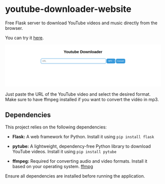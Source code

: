 # youtube-downloader-website

Free Flask server to download YouTube videos and music directly from the browser.

You can try it [here](https://tools.pythoneditor1.repl.co/youtube).

![screenshot](images/screenshot.png)

Just paste the URL of the YouTube video and select the desired format. Make sure to have ffmpeg installed if you want to convert the vidéo in mp3.

## Dependencies

This project relies on the following dependencies:

- **Flask:** A web framework for Python. Install it using ```pip install flask```
- **pytube:** A lightweight, dependency-free Python library to download YouTube videos. Install it using ```pip install pytube```
  
- **ffmpeg:** Required for converting audio and video formats. Install it based on your operating system. [ffmpg](https://www.ffmpeg.org/download.html)

Ensure all dependencies are installed before running the application.

